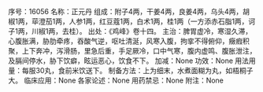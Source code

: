 序号：16056
名称：正元丹
组成：附子4两，干姜4两，良姜4两，乌头4两，胡椒1两，荜澄茄1两，人参1两，红豆蔻1两，白术1两，桂1两（一方添赤石脂1两，诃子1两，川椒1两，去桂）。
出处：《鸡峰》卷十四。
主治：脾胃虚冷，寒湿久滞，心腹胀满，胁肋牵疼，吞酸气逆，呕吐清涎，风寒入腹，拘挛不得俯仰，癥瘕积聚，上下奔冲，泻滑肠，里急后重，手足厥冷，口中气寒，腹内虚鸣、腹胀泄注，及膈间停水，胁下饮癖，眩运恶心，饮食不下。
加减：None
功效：None
用法用量：每服30丸，食前米饮送下。
制备方法：上为细末，水煮面糊为丸，如梧桐子大。
临床应用：None
各家论述：None
用药禁忌：None
附注：None
